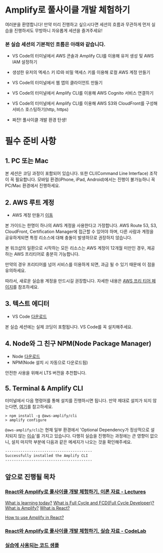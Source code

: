 # Amplify로 풀사이클 개발 체험하기

여러분을 환영합니다! 만약 미리 진행하고 싶으시다면 세션의 흐름과 무관하게 먼저 실습을 진행하셔도 무방하니 자유롭게 세션을 즐겨주세요!

### 본 실습 세션의 기본적인 흐름은 아래와 같습니다.

- VS Code의 터미널에서 AWS 콘솔과 Amplify CLI를 이용해 유저 생성 및 AWS IAM 설정하기
- 생성한 유저의 엑세스 키 ID와 비밀 액세스 키를 이용해 로컬 AWS 계정 만들기
- VS Code의 터미널에서 웹 앱의 클라이언트 만들기
- VS Code의 터미널에서 Amplify CLI를 이용해 AWS Cognito 서비스 연결하기
- VS Code의 터미널에서 Amplify CLI를 이용해 AWS S3와 CloudFront를 구성해 서비스 호스팅하기(http, https)

- 짜잔! 풀사이클 개발 환경 탄생!

# 필수 준비 사항

## 1. PC 또는 Mac

본 세션은 코딩 과정이 포함되어 있습니다. 또한 CLI(Command Line Interface) 조작이 꼭 필요합니다. 모바일 환경(iPhone, iPad, Android)에서는 진행이 불가능하니 꼭 PC/Mac 환경에서 진행하세요.

## 2. AWS 루트 계정

- AWS 계정 만들기 [이동](https://aws.amazon.com/ko/)

본 가이드는 한명이 하나의 AWS 계정을 사용한다고 가정합니다. AWS Route 53, S3, CloudFront, Certification Manager에 접근할 수 있어야 하며, 다른 사람과 계정을 공유하게되면 특정 리소스에 대해 충돌이 발생하므로 권장하지 않습니다.

본 워크샵의 일환으로 시작하는 모든 리소스는 AWS 계정이 12개월 미만인 경우, 제공하는 AWS 프리티어로 충분히 가능합니다.

만약의 경우 프리티어를 넘어 서비스를 이용하게 되면, 과금 될 수 있기 때문에 이 점을 유의하세요.

따라서, 새로운 실습용 계정을 만드시길 권장합니다. 자세한 내용은 [AWS 프리 티어 페이지](https://aws.amazon.com/free/)를 참조하세요.

## 3. 텍스트 에디터

- VS Code [다운로드](https://code.visualstudio.com/)

본 실습 세션에는 실제 코딩이 포함됩니다. VS Code를 꼭 설치해주세요.

## 4. Node와 그 친구 NPM(Node Package Manager)

- Node [다운로드](https://nodejs.org/ko/download/)
- NPM(Node 설치 시 자동으로 다운로드됨)

안전한 사용을 위해서 LTS 버전을 추천합니다.

## 5. Terminal & Amplify CLI

터미널에서 다음 명령어를 통해 설치를 진행하시면 됩니다. 만약 제대로 설치가 되지 않는다면, [여기](https://aws-amplify.github.io/docs/)를 참고하세요.

```
> npm install -g @aws-amplify/cli
> amplify configure
```

`@aws-amplify/cli`는 현재 일부 환경에서 'Optional Dependency가 정상적으로 설치되지 않는 [이슈](https://github.com/aws-amplify/amplify-cli/issues/1996)'를 가지고 있습니다. 다행히 실습을 진행하는 과정에는 큰 영향이 없으니, 설치 마지막 부분에 다음과 같은 메세지가 나오는 것을 확인해주세요.

```bash
----------------------------------------
Successfully installed the Amplify CLI
----------------------------------------
```

## 앞으로 진행될 목차

### [React와 Amplify로 풀사이클 개발 체험하기, 이론 자료 - Lectures](lectures/chapter1.md)

[What is learning today?](lectures/chapter1.md)
[What is Full Cycle and FCD(Full Cycle Developer)?](lectures/chapter2.md)
[What is Amplify?](lectures/chapter3.md)
[What is React?](lectures/chapter4.md)

[How to use Amplify in React?](lectures/chapter5.md)

### [React와 Amplify로 풀사이클 개발 체험하기, 실습 자료 - CodeLab](codelab/README.md)

### [실습에 사용되는 코드 샘플](https://github.com/rayleighko/amathon-amplify-FCD/tree/master/code_samples/create-react-app-auth-amplify)
